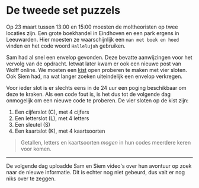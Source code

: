 # De tweede set puzzels

Op 23 maart tussen 13:00 en 15:00 moesten de moltheoristen op twee locaties zijn.  Een grote boekhandel in Eindhoven en
een park ergens in Leeuwarden.  Hier moesten ze waarschijnlijk een `man met boek en hoed` vinden en het code woord
`Hallelujah` gebruiken.

Sam had al snel een envelop gevonden.  Deze bevatte aanwijzingen voor het vervolg van de opdracht.  Ietwat later kwam er
ook een nieuwe post van Wolff online.  We moeten een [kist](./images/kist.png) open proberen te maken met vier sloten.
Ook Siem had, na wat langer zoeken uiteindelijk een envelop verkregen.

Voor ieder slot is er slechts eens in de 24 uur een poging beschikbaar om deze te kraken.  Als een code fout is, is het
dus tot de volgende dag onmogelijk om een nieuwe code te proberen.  De vier sloten op de kist zijn:

1. Een cijferslot (C), met 4 cijfers
2. Een letterslot (L), met 4 letters
3. Een sleutel (S)
4. Een kaartslot (K), met 4 kaartsoorten

> Getallen, letters en kaartsoorten *mogen* in hun codes meerdere keren voor komen.

---

De volgende dag uploadde Sam en Siem video's over hun avontuur op zoek naar de nieuwe informatie.  Dit is echter nog
niet gebeurd, dus valt er nog niks over te zeggen.
